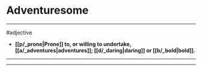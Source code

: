 # Adventuresome
---
#adjective
- **[[p/_prone|Prone]] to, or willing to undertake, [[a/_adventures|adventures]]; [[d/_daring|daring]] or [[b/_bold|bold]].**
---
---
